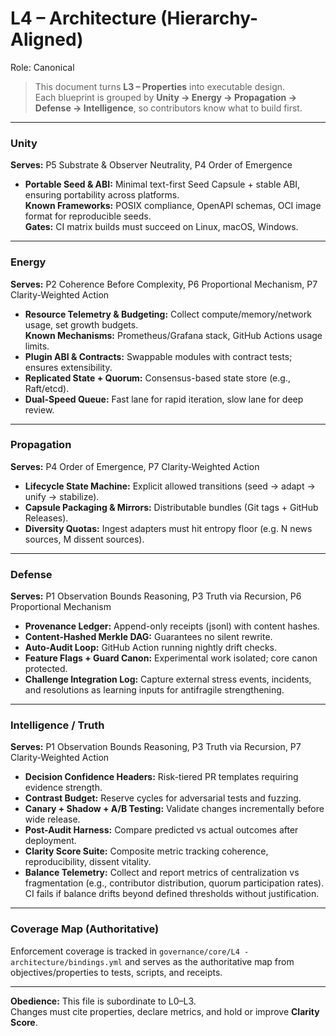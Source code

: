 # L4 – Architecture (Hierarchy-Aligned)

Role: Canonical

> This document turns **L3 – Properties** into executable design.  
> Each blueprint is grouped by **Unity → Energy → Propagation → Defense → Intelligence**, so contributors know what to build first.

---

### Unity
**Serves:** P5 Substrate & Observer Neutrality, P4 Order of Emergence  
- **Portable Seed & ABI:** Minimal text-first Seed Capsule + stable ABI, ensuring portability across platforms.  
  **Known Frameworks:** POSIX compliance, OpenAPI schemas, OCI image format for reproducible seeds.  
  **Gates:** CI matrix builds must succeed on Linux, macOS, Windows.

---

### Energy
**Serves:** P2 Coherence Before Complexity, P6 Proportional Mechanism, P7 Clarity-Weighted Action  
- **Resource Telemetry & Budgeting:** Collect compute/memory/network usage, set growth budgets.  
  **Known Mechanisms:** Prometheus/Grafana stack, GitHub Actions usage limits.  
- **Plugin ABI & Contracts:** Swappable modules with contract tests; ensures extensibility.  
- **Replicated State + Quorum:** Consensus-based state store (e.g., Raft/etcd).  
- **Dual-Speed Queue:** Fast lane for rapid iteration, slow lane for deep review.

---

### Propagation
**Serves:** P4 Order of Emergence, P7 Clarity-Weighted Action  
- **Lifecycle State Machine:** Explicit allowed transitions (seed → adapt → unify → stabilize).  
- **Capsule Packaging & Mirrors:** Distributable bundles (Git tags + GitHub Releases).  
- **Diversity Quotas:** Ingest adapters must hit entropy floor (e.g. N news sources, M dissent sources).

---

### Defense
**Serves:** P1 Observation Bounds Reasoning, P3 Truth via Recursion, P6 Proportional Mechanism  
- **Provenance Ledger:** Append-only receipts (jsonl) with content hashes.  
- **Content-Hashed Merkle DAG:** Guarantees no silent rewrite.  
- **Auto-Audit Loop:** GitHub Action running nightly drift checks.  
- **Feature Flags + Guard Canon:** Experimental work isolated; core canon protected.
- **Challenge Integration Log:** Capture external stress events, incidents, and resolutions as learning inputs for antifragile strengthening.

---

### Intelligence / Truth
**Serves:** P1 Observation Bounds Reasoning, P3 Truth via Recursion, P7 Clarity-Weighted Action  
- **Decision Confidence Headers:** Risk-tiered PR templates requiring evidence strength.  
- **Contrast Budget:** Reserve cycles for adversarial tests and fuzzing.  
- **Canary + Shadow + A/B Testing:** Validate changes incrementally before wide release.  
- **Post-Audit Harness:** Compare predicted vs actual outcomes after deployment.  
- **Clarity Score Suite:** Composite metric tracking coherence, reproducibility, dissent vitality.  
- **Balance Telemetry:** Collect and report metrics of centralization vs fragmentation (e.g., contributor distribution, quorum participation rates). CI fails if balance drifts beyond defined thresholds without justification.

---

### Coverage Map (Authoritative)
Enforcement coverage is tracked in `governance/core/L4 - architecture/bindings.yml` and serves as the authoritative map from objectives/properties to tests, scripts, and receipts.

---

**Obedience:** This file is subordinate to L0–L3.  
Changes must cite properties, declare metrics, and hold or improve **Clarity Score**.
